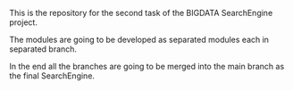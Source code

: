 This is the repository for the second task of the BIGDATA SearchEngine project.

The modules are going to be developed as separated modules each in separated branch.

In the end all the branches are going to be merged into the main branch as the final SearchEngine.
